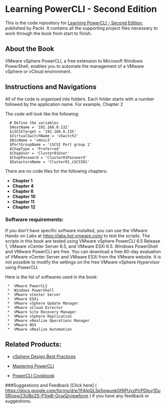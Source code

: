 # Learning PowerCLI - Second Edition
This is the code repository for [Learning PowerCLI - Second Edition](https://www.packtpub.com/virtualization-and-cloud/learning-powercli-second-edition?utm_source=github&utm_medium=repository&utm_content=9781786468017), published by Packt. It contains all the supporting project files necessary to work through the book from start to finish.

## About the Book
VMware vSphere PowerCLI, a free extension to Microsoft Windows PowerShell, enables you to automate the management of a VMware vSphere or vCloud environment.

## Instructions and Navigations
All of the code is organized into folders. Each folder starts with a number followed by the application name. For example, Chapter 2

The code will look like the following:
       
      # Define the variables
      $HostName = '192.168.0.132'
      $iSCSITarget = '192.168.0.135'
      $VirtualSwitchName = 'vSwitch2'
      $NicName = 'vmnic3'
      $PortGroupName = 'iSCSI Port group 1'
      $ChapType = 'Preferred'
      $ChapUser = 'Cluster01User'
      $ChapPassword = 'Cluster01Password'
      $DatastoreName = 'Cluster01_iSCSI01'

There are no code files for the following chapters:

- **Chapter 1**  
- **Chapter 4**  
- **Chapter 6**  
- **Chapter 10** 
- **Chapter 11** 
- **Chapter 12** 

### Software requirements:
If you don't have specific software installed, you can use the VMware Hands-on Labs at https://labs.hol.vmware.com/ to test the scripts. The scripts in this book are tested using VMware vSphere PowerCLI 6.5 Release 1, VMware
vCenter Server 6.5, and VMware ESXi 6.5. Windows PowerShell and VMware PowerCLI are free. You can download a free 60-day evaluation of VMware vCenter Server and VMware ESXi from the VMware website. It is not possible to modify the settings on the free VMware vSphere Hypervisor using PowerCLI.

Here is the list of softwares used in the book:
       
     *  VMware PowerCLI
     *  Windows PowerShell
     *  VMware vCenter Server
     *  VMware ESXi
     *  VMware vSphere Update Manager
     *  VMware vCloud Director
     *  VMware Site Recovery Manager
     *  VMware vSphere Replication
     *  VMware vRealize Operations Manager
     *  VMware NSX
     *  VMware vRealize Automation
       
## Related Products:

* [vSphere Design Best Practices]( https://www.packtpub.com/virtualization-and-cloud/vsphere-design-best-practices?utm_source=github&utm_medium=repository&utm_content=9781782176268 )

* [Mastering PowerCLI]( https://www.packtpub.com/virtualization-and-cloud/mastering-powercli?utm_source=github&utm_medium=repository&utm_content=9781785286858 )

* [PowerCLI Cookbook]( https://www.packtpub.com/virtualization-and-cloud/powercli-cookbook?utm_source=github&utm_medium=repository&utm_content=9781784393724 )

###Suggestions and Feedback
[Click here] ( https://docs.google.com/forms/d/e/1FAIpQLSe5qwunkGf6PUvzPirPDtuy1Du5Rlzew23UBp2S-P3wB-GcwQ/viewform ) if you have any feedback or suggestions.

